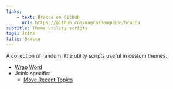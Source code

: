 ```yaml
---
links:
    - text: Bracca on GitHub
      url: https://github.com/magratheaguide/bracca
subtitle: Theme utility scripts
tags: Jcink
title: Bracca
---
```


A collection of random little utility scripts useful in custom themes.

-   [Wrap Word](https://github.com/magratheaguide/bracca/tree/main/dist/wrap-word)
-   Jcink-specific:
    -   [Move Recent Topics](https://github.com/magratheaguide/bracca/tree/main/dist/jcink/move-recent-topics)

